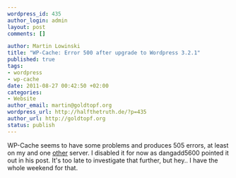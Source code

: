 ```yaml
--- 
wordpress_id: 435
author_login: admin
layout: post
comments: []

author: Martin Lowinski
title: "WP-Cache: Error 500 after upgrade to Wordpress 3.2.1"
published: true
tags: 
- wordpress
- wp-cache
date: 2011-08-27 00:42:50 +02:00
categories: 
- Website
author_email: martin@goldtopf.org
wordpress_url: http://halfthetruth.de/?p=435
author_url: http://goldtopf.org
status: publish
---
```

WP-Cache seems to have some problems and produces 505 errors, at least on my and one <a href="http://wordpress.org/support/topic/wp-super-cache-causing-internal-server-error">other</a> server. I disabled it for now as dangadd5600 pointed it out in his post. It's too late to investigate that further, but hey.. I have the whole weekend for that.
